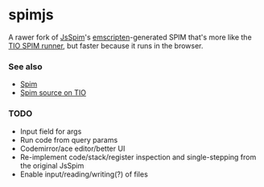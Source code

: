 # spimjs

A rawer fork of [JsSpim](https://shawnzhong.github.io/JsSpim/)'s [emscripten](https://emscripten.org/)-generated SPIM that's more like the [TIO SPIM runner](https://tio.run/#spim), but faster because it runs in the browser.

### See also

- [Spim](http://spimsimulator.sourceforge.net/)
- [Spim source on TIO](https://github.com/TryItOnline/spim)

### TODO

- Input field for args
- Run code from query params
- Codemirror/ace editor/better UI
- Re-implement code/stack/register inspection and single-stepping from the original JsSpim
- Enable input/reading/writing(?) of files
